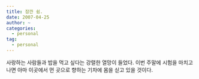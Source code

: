 ```yaml
---
title: 잠깐 쉼.
date: 2007-04-25
author: ~
categories:
  - personal
tag:
  - personal
---
```




사랑하는 사람들과 밥을 먹고 싶다는 강렬한 열망이 들었다. 이번 주말에 시험을 마치고 나면 아마 이곳에서 먼 곳으로 향하는 기차에 몸을 싣고 있을 것이다.


 






